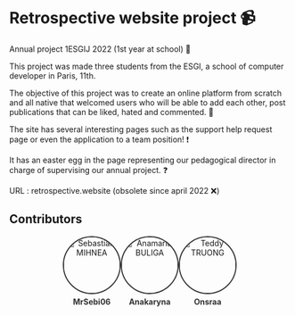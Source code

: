 # Retrospective website project 📹
Annual project 1ESGIJ 2022 (1st year at school) 🏢

This project was made three students from the ESGI, a school of computer developer in Paris, 11th.

The objective of this project was to create an online platform from scratch and all native that welcomed users who will be able to add each other, 
post publications that can be liked, hated and commented. 🔨

The site has several interesting pages such as the support help request page or even the application to a team position! ❗️

It has an easter egg in the page representing our pedagogical director in charge of supervising our annual project. ❓

URL : retrospective.website (obsolete since april 2022 ❌) 

## Contributors

<div style="display: flex; justify-content: center; flex-direction: row; flex-wrap: wrap">
  <div style="display: flex; flex-direction:column; text-align: center;">
    <img src="https://avatars.githubusercontent.com/u/49305133?v=4" alt="Sebastian MIHNEA" style="width: 100px; height: 100px; border-radius: 50%; object-fit: cover; border: 2px solid #333;" />
    <a href="https://github.com/MrSebi06" target="_blank" style="display: block; margin-top: 5px; text-decoration: none; font-weight: bold; color: #333;">MrSebi06</a>
  </div>

  <div style="display: flex; flex-direction:column; text-align: center;">
    <img src="https://avatars.githubusercontent.com/u/78374876?v=4" alt="Anamaria BULIGA" style="width: 100px; height: 100px; border-radius: 50%; object-fit: cover; border: 2px solid #333;" />
    <a href="https://github.com/Anakaryna" target="_blank" style="display: block; margin-top: 5px; text-decoration: none; font-weight: bold; color: #333;">Anakaryna</a>
  </div>

  <div style="display: display: flex; flex-direction:column; text-align: center;">
    <img src="https://avatars.githubusercontent.com/u/102239127?v=4" alt="Teddy TRUONG" style="width: 100px; height: 100px; border-radius: 50%; object-fit: cover; border: 2px solid #333;" />
    <a href="https://github.com/Onsraa" target="_blank" style="display: block; margin-top: 5px; text-decoration: none; font-weight: bold; color: #333;">Onsraa</a>
  </div>

</div>

